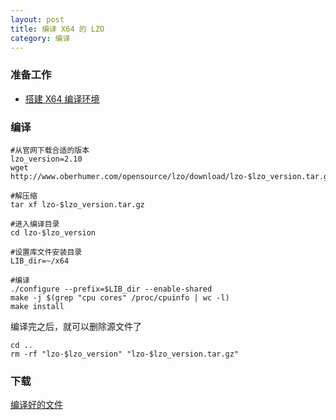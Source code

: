 ```yaml
---
layout: post
title: 编译 X64 的 LZO
category: 编译
---
```


### 准备工作
- [搭建 X64 编译环境](x64-environment)

### 编译
```shell
#从官网下载合适的版本
lzo_version=2.10
wget http://www.oberhumer.com/opensource/lzo/download/lzo-$lzo_version.tar.gz

#解压缩
tar xf lzo-$lzo_version.tar.gz

#进入编译目录
cd lzo-$lzo_version

#设置库文件安装目录
LIB_dir=~/x64

#编译
./configure --prefix=$LIB_dir --enable-shared
make -j $(grep "cpu cores" /proc/cpuinfo | wc -l)
make install
```

编译完之后，就可以删除源文件了
```shell
cd ..
rm -rf "lzo-$lzo_version" "lzo-$lzo_version.tar.gz"
```

### 下载
[编译好的文件](/assets/x64-lzo2.tar.gz)

[android-environment]: /编译/2019/11/22/android-environment.html
